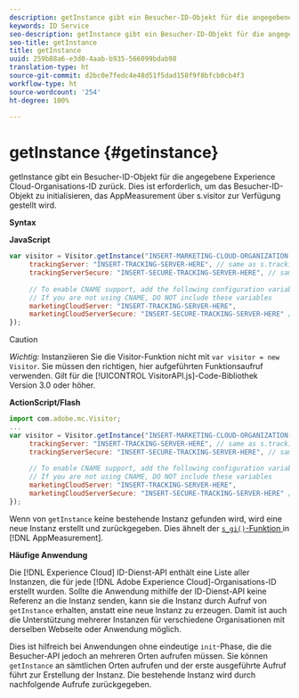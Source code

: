```yaml
---
description: getInstance gibt ein Besucher-ID-Objekt für die angegebene Experience Cloud-Organisations-ID zurück. Dies ist erforderlich, um das Besucher-ID-Objekt zu initialisieren, das AppMeasurement über s.visitor zur Verfügung gestellt wird.
keywords: ID Service
seo-description: getInstance gibt ein Besucher-ID-Objekt für die angegebene Experience Cloud-Organisations-ID zurück. Dies ist erforderlich, um das Besucher-ID-Objekt zu initialisieren, das AppMeasurement über s.visitor zur Verfügung gestellt wird.
seo-title: getInstance
title: getInstance
uuid: 259b88a6-e3d0-4aab-b935-566099bdab98
translation-type: ht
source-git-commit: d2bc0e7fedc4e48d51f5dad158f9f8bfcb0cb4f3
workflow-type: ht
source-wordcount: '254'
ht-degree: 100%

---
```



# getInstance {#getinstance}

getInstance gibt ein Besucher-ID-Objekt für die angegebene Experience Cloud-Organisations-ID zurück. Dies ist erforderlich, um das Besucher-ID-Objekt zu initialisieren, das AppMeasurement über s.visitor zur Verfügung gestellt wird.

**Syntax**

**JavaScript**

```js
var visitor = Visitor.getInstance("INSERT-MARKETING-CLOUD-ORGANIZATION-ID-HERE", { 
     trackingServer: "INSERT-TRACKING-SERVER-HERE", // same as s.trackingServer 
     trackingServerSecure: "INSERT-SECURE-TRACKING-SERVER-HERE", // same as s.trackingServerSecure 
 
     // To enable CNAME support, add the following configuration variables 
     // If you are not using CNAME, DO NOT include these variables 
     marketingCloudServer: "INSERT-TRACKING-SERVER-HERE", 
     marketingCloudServerSecure: "INSERT-SECURE-TRACKING-SERVER-HERE" // same as s.trackingServerSecure 
});
```

>[!CAUTION]
>
>*Wichtig:* Instanziieren Sie die Visitor-Funktion nicht mit `var visitor = new Visitor`. Sie müssen den richtigen, hier aufgeführten Funktionsaufruf verwenden. Gilt für die [!UICONTROL VisitorAPI.js]-Code-Bibliothek Version 3.0 oder höher.

**ActionScript/Flash**

```js
import com.adobe.mc.Visitor; 
... 
var visitor = Visitor.getInstance("INSERT-MARKETING-CLOUD-ORGANIZATION-ID-HERE", { 
     trackingServer: "INSERT-TRACKING-SERVER-HERE", // same as s.trackingServer 
     trackingServerSecure: "INSERT-SECURE-TRACKING-SERVER-HERE", // same as s.trackingServerSecure 
 
     // To enable CNAME support, add the following configuration variables 
     // If you are not using CNAME, DO NOT include these variables 
     marketingCloudServer: "INSERT-TRACKING-SERVER-HERE", 
     marketingCloudServerSecure: "INSERT-SECURE-TRACKING-SERVER-HERE" // same as s.trackingServerSecure 
});
```

Wenn von `getInstance` keine bestehende Instanz gefunden wird, wird eine neue Instanz erstellt und zurückgegeben. Dies ähnelt der [`s_gi()`-Funktion ](https://docs.adobe.com/content/help/de-DE/analytics/implementation/vars/functions/s-gi.html) in [!DNL AppMeasurement].

**Häufige Anwendung**

Die [!DNL Experience Cloud] ID-Dienst-API enthält eine Liste aller Instanzen, die für jede [!DNL Adobe Experience Cloud]-Organisations-ID erstellt wurden. Sollte die Anwendung mithilfe der ID-Dienst-API keine Referenz an die Instanz senden, kann sie die Instanz durch Aufruf von `getInstance` erhalten, anstatt eine neue Instanz zu erzeugen. Damit ist auch die Unterstützung mehrerer Instanzen für verschiedene Organisationen mit derselben Webseite oder Anwendung möglich.

Dies ist hilfreich bei Anwendungen ohne eindeutige `init`-Phase, die die Besucher-API jedoch an mehreren Orten aufrufen müssen. Sie können `getInstance` an sämtlichen Orten aufrufen und der erste ausgeführte Aufruf führt zur Erstellung der Instanz. Die bestehende Instanz wird durch nachfolgende Aufrufe zurückgegeben.
